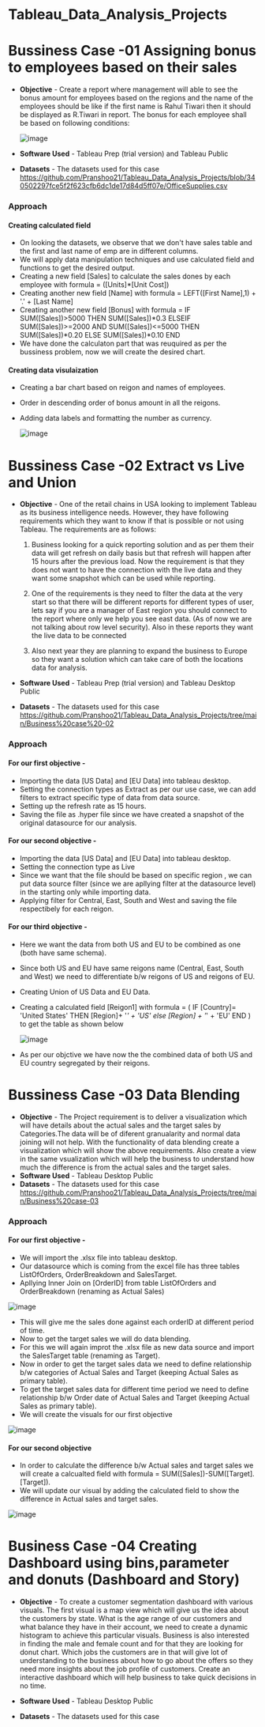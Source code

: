 # Tableau_Data_Analysis_Projects

# **Bussiness Case -01** Assigning bonus to employees based on their sales



* **Objective** - Create a report where management will able to see the bonus amount for employees based on the regions and the name of the employees should be like if the first name is Rahul Tiwari then it should be displayed as R.Tiwari in report. The bonus for each employee shall be based on following conditions:

  ![image](https://user-images.githubusercontent.com/115392900/202388553-2c34b47b-c92c-4e99-be29-8aa0b85895c1.png)

* **Software Used** - Tableau Prep (trial version) and Tableau Public 
* **Datasets** - The datasets used for this case https://github.com/Pranshoo21/Tableau_Data_Analysis_Projects/blob/340502297fce5f2f623cfb6dc1de17d84d5ff07e/OfficeSupplies.csv

### Approach

####  Creating calculated field

* On looking the datasets, we observe that we don't have sales table and the first and last name of emp are in different columns.
* We will apply data manipulation techniques and use calculated field and functions to get the desired output.
* Creating a new field [Sales] to calculate the sales dones by each employee with formula = ([Units]*[Unit Cost])
* Creating another new field [Name] with formula = LEFT([First Name],1) + '.' + [Last Name]
* Creating another new field [Bonus] with formula = IF SUM([Sales])>5000 THEN SUM([Sales])*0.3 ELSEIF SUM([Sales])>=2000 AND SUM([Sales])<=5000 THEN SUM([Sales])*0.20
    ELSE SUM([Sales])*0.10 END
* We have done the calculaton part that was reuquired as per the bussiness problem, now we will create the desired chart.

####  Creating data visulaization

* Creating a bar chart based on reigon and names of employees.
* Order in descending order of bonus amount in all the reigons.
* Adding data labels and formatting the number as currency.

  ![image](https://user-images.githubusercontent.com/115392900/202396309-e7a2ac0a-910f-48a5-8a06-7293e0b065aa.png)

# **Bussiness Case -02** Extract vs Live and Union
* **Objective** - One of the retail chains in USA looking to implement Tableau as its business intelligence needs. 
However, they have following requirements which they want to know if that is possible or not using Tableau. The requirements are as follows:

  1. Business looking for a quick reporting solution and as per them their data will get refresh on daily 
     basis but that refresh will happen after 15 hours after the previous load. Now the requirement is 
     that they does not want to have the connection with the live data and they want some snapshot 
     which can be used while reporting.

  2. One of the requirements is they need to filter the data at the very start so that there will be 
     different reports for different types of user, lets say if you are a manager of East region you should 
     connect to the report where only we help you see east data. (As of now we are not talking about 
     row level security). Also in these reports they want the live data to be connected

  3. Also next year they are planning to expand the business to Europe so they want a solution which 
     can take care of both the locations data for analysis.

* **Software Used** - Tableau Prep (trial version) and Tableau Desktop Public  
* **Datasets** - The datasets used for this case https://github.com/Pranshoo21/Tableau_Data_Analysis_Projects/tree/main/Business%20case%20-02

### Approach

####  For our first objective -
  * Importing the data [US Data] and [EU Data] into tableau desktop.
  * Setting the connection types as Extract as per our use case, we can add filters to extract specific type of data from data source.
  * Setting up the refresh rate as 15 hours.
  * Saving the file as .hyper file since we have created a snapshot of the original datasource for our analysis.

####  For our second objective -
*  Importing the data [US Data] and [EU Data] into tableau desktop.
*  Setting the connection type as Live
*  Since we want that the file should be based on specific region , we can put data source filter (since we are apllying filter at the datasource level) in the starting only while importing data.
*  Applying filter for Central, East, South and West and saving the file respectibely for each reigon.

####  For our third objective -
*  Here we want the data from both US and EU to be combined as one (both have same schema).
*  Since both US and EU have same reigons name (Central, East, South and West) we need to differentiate b/w reigons of US and reigons of EU.
*  Creating Union of US Data and EU Data.
*  Creating a calculated field [Reigon1] with formula = ( IF [Country]= 'United States' THEN [Region]+ '_' + 'US' else [Region] + '_' + 'EU' END ) to get the table as shown below

   ![image](https://user-images.githubusercontent.com/115392900/202427818-c894b9c5-f6b0-4cee-8237-629643289ee4.png)

* As per our objctive we have now the the combined data of both US and EU country segregated by their reigons.

# **Bussiness Case -03** Data Blending
* **Objective** - The Project requirement is to deliver a visualization which will have details about the actual sales and the target sales by Categories.The data will be of diferent granualarity and normal data joining will not help. With the functionality of data blending create a visualization which will show the above requirements. Also create a view in the same vsualization which will help the business to understand how much the difference is from the actual sales and the target sales.
* **Software Used** - Tableau Desktop Public  
* **Datasets** - The datasets used for this case https://github.com/Pranshoo21/Tableau_Data_Analysis_Projects/tree/main/Business%20case-03

### Approach

####  For our first objective -
  * We will import the .xlsx file into tableau desktop.
  * Our datasource which is coming from the excel file has three tables ListOfOrders, OrderBreakdown and SalesTarget.
  * Apllying Inner Join on [OrderID] from table ListOfOrders and OrderBreakdown (renaming as Actual Sales)

  ![image](https://user-images.githubusercontent.com/115392900/202517044-0712c987-7901-4d37-894f-58b0186b62f6.png)
  * This will give me the sales done against each orderID at different period of time.
  * Now to get the target sales we will do data blending.
  * For this we will again improt the .xlsx file as new data source and import the SalesTarget table (renaming as Target).
  * Now in order to get the target sales data we need to define relationship b/w categories of Actual Sales and Target (keeping Actual Sales as primary table).
  * To get the target sales data for different time period we need to define relationship b/w Order date of Actual Sales and Target (keeping Actual Sales as primary table).
  * We will create the visuals for our first objective
  
  ![image](https://user-images.githubusercontent.com/115392900/202522500-1b55a6bb-33a8-4cd1-9dea-ed13a579aa2b.png)
  
  ####  For our second objective
   * In order to calculate the difference b/w Actual sales and target sales we will create a calcualted field with formula = SUM([Sales])-SUM([Target].[Target]).
   * We will update our visual by adding the calculated field to show the difference in Actual sales and target sales.
    
   ![image](https://user-images.githubusercontent.com/115392900/202523554-c4bae1cd-5203-4e25-8152-ac6465a32691.png)

# **Business Case -04** Creating Dashboard using bins,parameter and donuts (Dashboard and Story)

* **Objective** - To create a customer segmentation dashboard with various visuals. The first visual is a map view which will give us the idea about the customers by state. What is the age range of our customers and what balance they have in their account, we need to create a dynamic histogram to achieve this particular visuals.
Business is also interested in finding the male and female count and for that they are looking for donut chart. Which jobs the customers are in that will give lot of understanding to the business about how to go about the offers so they need more insights about the job profile of customers. Create an interactive dashboard which will help business to take quick decisions in no time.

* **Software Used** - Tableau Desktop Public  
* **Datasets** - The datasets used for this case 
  

